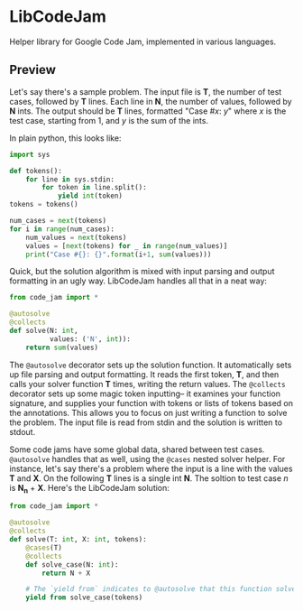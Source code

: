 LibCodeJam
==========

Helper library for Google Code Jam, implemented in various languages.

Preview
-------

Let's say there's a sample problem. The input file is **T**, the number of test cases, followed by **T** lines. Each line in **N**, the number of values, followed by **N** ints. The output should be **T** lines, formatted "Case #*x*: *y*" where *x* is the test case, starting from 1, and *y* is the sum of the ints.

In plain python, this looks like:

```python
import sys

def tokens():
    for line in sys.stdin:
        for token in line.split():
            yield int(token)
tokens = tokens()

num_cases = next(tokens)
for i in range(num_cases):
    num_values = next(tokens)
    values = [next(tokens) for _ in range(num_values)]
    print("Case #{}: {}".format(i+1, sum(values)))
```

Quick, but the solution algorithm is mixed with input parsing and output formatting in an ugly way. LibCodeJam handles all that in a neat way:

```python
from code_jam import *

@autosolve
@collects
def solve(N: int,
          values: ('N', int)):
    return sum(values)
```

The `@autosolve` decorator sets up the solution function. It automatically sets up file parsing and output formatting. It reads the first token, **T**, and then calls your solver function **T** times, writing the return values. The `@collects` decorator sets up some magic token inputting– it examines your function signature, and supplies your function with tokens or lists of tokens based on the annotations. This allows you to focus on just writing a function to solve the problem. The input file is read from stdin and the solution is written to stdout.

Some code jams have some global data, shared between test cases. `@autosolve` handles that as well, using the `@cases` nested solver helper. For instance, let's say there's a problem where the input is a line with the values **T** and **X**. On the following **T** lines is a single int **N**. The soltion to test case *n* is **N<sub>n</sub>** + **X**. Here's the LibCodeJam solution:

```python
from code_jam import *

@autosolve
@collects
def solve(T: int, X: int, tokens):
    @cases(T)
    @collects
    def solve_case(N: int):
        return N + X

    # The `yield from` indicates to @autosolve that this function solves a whole problem, not a single test case.
    yield from solve_case(tokens)
```
